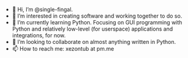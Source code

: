 - 👋 Hi, I’m @single-fingal.
- 👀 I’m interested in creating software and working together to do so.
- 🌱 I’m currently learning Python. Focusing on GUI programming with Python and relatively low-level (for userspace) applications and integrations, for now.
- 💞️ I’m looking to collaborate on almost anything written in Python.
- 📫 How to reach me: xezontub at pm.me

<!---
single-fingal/single-fingal is a ✨ special ✨ repository because its `README.md` (this file) appears on your GitHub profile.
You can click the Preview link to take a look at your changes.
--->
